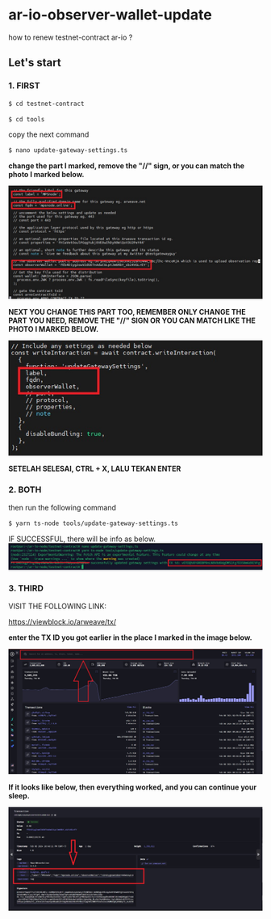 # ar-io-observer-wallet-update
how to renew testnet-contract ar-io ?


## Let's start
### 1. FIRST

```bash
$ cd testnet-contract
```
```bash
$ cd tools
```
copy the next command

```bash
$ nano update-gateway-settings.ts
```
**change the part I marked, remove the "//" sign, or you can match the photo I marked below.**

<img src="images/1.jpg">

**NEXT YOU CHANGE THIS PART TOO, REMEMBER ONLY CHANGE THE PART YOU NEED, REMOVE THE "//" SIGN OR YOU CAN MATCH LIKE THE PHOTO I MARKED BELOW.**

<img src="images/2.jpg">

**SETELAH SELESAI, CTRL + X, LALU TEKAN ENTER**


### 2. BOTH

then run the following command
```bash
$ yarn ts-node tools/update-gateway-settings.ts
```

IF SUCCESSFUL, there will be info as below.
<img src="images/3.jpg">


### 3. THIRD

VISIT THE FOLLOWING LINK:

https://viewblock.io/arweave/tx/



**enter the TX ID you got earlier in the place I marked in the image below.**

<img src="images/5.jpg">



**If it looks like below, then everything worked, and you can continue your sleep.**

<img src="images/6.jpg">






